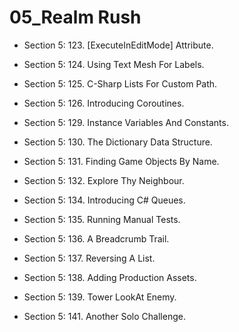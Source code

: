 # 05_Realm Rush

* Section 5: 123. [ExecuteInEditMode] Attribute.

* Section 5: 124. Using Text Mesh For Labels.

* Section 5: 125. C-Sharp Lists For Custom Path.

* Section 5: 126. Introducing Coroutines.

* Section 5: 129. Instance Variables And Constants.

* Section 5: 130. The Dictionary Data Structure.

* Section 5: 131. Finding Game Objects By Name.

* Section 5: 132. Explore Thy Neighbour.

* Section 5: 134. Introducing C# Queues.

* Section 5: 135. Running Manual Tests.

* Section 5: 136. A Breadcrumb Trail.

* Section 5: 137. Reversing A List.

* Section 5: 138. Adding Production Assets.

* Section 5: 139. Tower LookAt Enemy.

* Section 5: 141. Another Solo Challenge.
 

